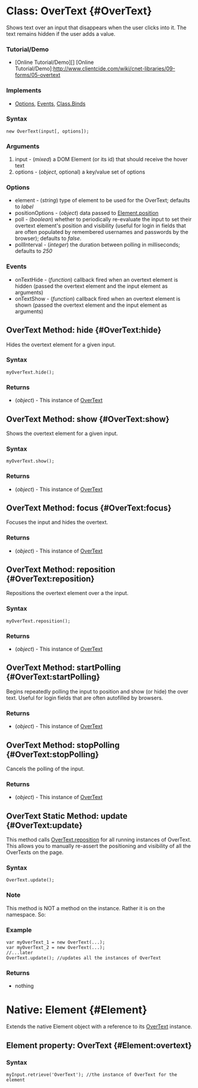 Class: OverText {#OverText}
===========================

Shows text over an input that disappears when the user clicks into it. The text remains hidden if the user adds a value.

### Tutorial/Demo

* [Online Tutorial/Demo][]
[Online Tutorial/Demo]:http://www.clientcide.com/wiki/cnet-libraries/09-forms/05-overtext

### Implements

* [Options][], [Events][], [Class.Binds][]

### Syntax

	new OverText(input[, options]);

### Arguments

1. input - (*mixed*) a DOM Element (or its id) that should receive the hover text
2. options - (*object*, optional) a key/value set of options

### Options

* element - (*string*) type of element to be used for the OverText; defaults to *label*
* positionOptions - (*object*) data passed to [Element.position][]
* poll - (*boolean*) whether to periodically re-evaluate the input to set their overtext element's position and visibility (useful for login in fields that are often populated by remembered usernames and passwords by the browser); defaults to *false*.
* pollInterval - (*integer*) the duration between polling in milliseconds; defaults to *250*

### Events

* onTextHide - (*function*) callback fired when an overtext element is hidden (passed the overtext element and the input element as arguments)
* onTextShow - (*function*) callback fired when an overtext element is shown (passed the overtext element and the input element as arguments)

OverText Method: hide {#OverText:hide}
--------------------------------------

Hides the overtext element for a given input.

### Syntax

	myOverText.hide();

### Returns

* (*object*) - This instance of [OverText][]

OverText Method: show {#OverText:show}
--------------------------------------

Shows the overtext element for a given input.

### Syntax

	myOverText.show();

### Returns

* (*object*) - This instance of [OverText][]

OverText Method: focus {#OverText:focus}
--------------------------------------------------------

Focuses the input and hides the overtext.

### Returns

* (*object*) - This instance of [OverText][]

OverText Method: reposition {#OverText:reposition}
----------------------------------------------------------------

Repositions the overtext element over a the input.

### Syntax

	myOverText.reposition();

### Returns

* (*object*) - This instance of [OverText][]

OverText Method: startPolling {#OverText:startPolling}
--------------------------------------------------------

Begins repeatedly polling the input to position and show (or hide) the over text. Useful for login fields that are often autofilled by browsers.

### Returns

* (*object*) - This instance of [OverText][]

OverText Method: stopPolling {#OverText:stopPolling}
--------------------------------------------------------

Cancels the polling of the input.

### Returns

* (*object*) - This instance of [OverText][]

OverText Static Method: update {#OverText:update}
-------------------------------------------------

This method calls [OverText.reposition][] for all running instances of OverText. This allows you to manually re-assert the positioning and visibility of all the OverTexts on the page.

### Syntax

	OverText.update();

### Note

This method is NOT a method on the instance. Rather it is on the namespace. So:

### Example

	var myOverText_1 = new OverText(...);
	var myOverText_2 = new OverText(...);
	//...later
	OverText.update(); //updates all the instances of OverText

### Returns

* nothing

Native: Element {#Element}
==========================

Extends the native Element object with a reference to its [OverText][] instance.

Element property: OverText {#Element:overtext}
------------------------------------------------

### Syntax

	myInput.retrieve('OverText'); //the instance of OverText for the element


[Overtext]: #OverText
[OverText.reposition]: #OverText:reposition
[Element.position]: /docs/more/Native/Element.Position#Element:position
[Options]: /docs/core/Class/Class.Extras#Options
[Events]: /docs/core/Class/Class.Extras#Events
[Class.Binds]: /docs/more/Class/Class.Binds
